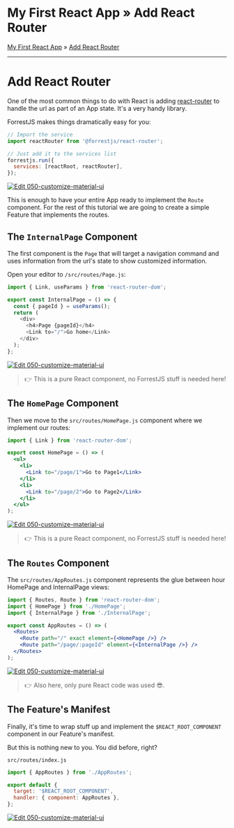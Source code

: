 <h1 class="tutorial-step"><span>My First React App &raquo;</span> Add React Router</h1>

[My First React App](../README.md) &raquo; [Add React Router](./README.md)

---

# Add React Router

One of the most common things to do with React is adding [react-router](https://reactrouter.com/) to handle the url as part of an App state. It's a very handy library.

ForrestJS makes things dramatically easy for you:

```js
// Import the service
import reactRouter from '@forrestjs/react-router';

// Just add it to the services list
forrestjs.run({
  services: [reactRoot, reactRouter],
});
```

[![Edit 050-customize-material-ui](https://codesandbox.io/static/img/play-codesandbox.svg)](https://codesandbox.io/s/060-add-react-router-4lxe6?file=/src/index.js:244-374)

This is enough to have your entire App ready to implement the `Route` component. For the rest of this tutorial we are going to create a simple Feature that implements the routes.

## The `InternalPage` Component

The first component is the `Page` that will target a navigation command and uses information from the url's state to show customized information.

Open your editor to `/src/routes/Page.js`:

```js
import { Link, useParams } from 'react-router-dom';

export const InternalPage = () => {
  const { pageId } = useParams();
  return (
    <div>
      <h4>Page {pageId}</h4>
      <Link to="/">Go home</Link>
    </div>
  );
};
```

[![Edit 050-customize-material-ui](https://codesandbox.io/static/img/play-codesandbox.svg)](https://codesandbox.io/s/060-add-react-router-4lxe6?file=/src/routes/InternalPage.js)

> 👉 This is a pure React component, no ForrestJS stuff is needed here!

## The `HomePage` Component

Then we move to the `src/routes/HomePage.js` component where we implement our routes:

```jsx
import { Link } from 'react-router-dom';

export const HomePage = () => (
  <ul>
    <li>
      <Link to="/page/1">Go to Page1</Link>
    </li>
    <li>
      <Link to="/page/2">Go to Page2</Link>
    </li>
  </ul>
);
```

[![Edit 050-customize-material-ui](https://codesandbox.io/static/img/play-codesandbox.svg)](https://codesandbox.io/s/060-add-react-router-4lxe6?file=/src/routes/HomePage.js)

> 👉 This is a pure React component, no ForrestJS stuff is needed here!

## The `Routes` Component

The `src/routes/AppRoutes.js` component represents the glue between hour HomePage and InternalPage views:

```jsx
import { Routes, Route } from 'react-router-dom';
import { HomePage } from './HomePage';
import { InternalPage } from './InternalPage';

export const AppRoutes = () => (
  <Routes>
    <Route path="/" exact element={<HomePage />} />
    <Route path="/page/:pageId" element={<InternalPage />} />
  </Routes>
);
```

[![Edit 050-customize-material-ui](https://codesandbox.io/static/img/play-codesandbox.svg)](https://codesandbox.io/s/060-add-react-router-4lxe6?file=/src/routes/Routes.js)

> 👉 Also here, only pure React code was used 😎.

## The Feature's Manifest

Finally, it's time to wrap stuff up and implement the `$REACT_ROOT_COMPONENT` component in our Feature's manifest.

But this is nothing new to you. You did before, right?

`src/routes/index.js`

```js
import { AppRoutes } from './AppRoutes';

export default {
  target: '$REACT_ROOT_COMPONENT',
  handler: { component: AppRoutes },
};
```

[![Edit 050-customize-material-ui](https://codesandbox.io/static/img/play-codesandbox.svg)](https://codesandbox.io/s/060-add-react-router-4lxe6?file=/src/routes/index.js)
